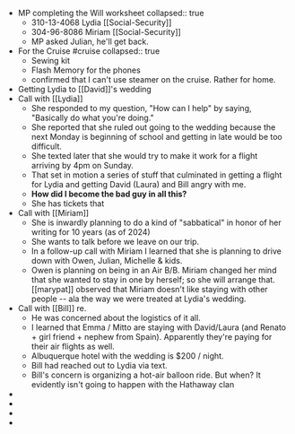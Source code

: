- MP completing the Will worksheet
  collapsed:: true
	- 310-13-4068 Lydia [[Social-Security]]
	- 304-96-8086 Miriam [[Social-Security]]
	- MP asked Julian, he'll get back.
- For the Cruise #cruise
  collapsed:: true
	- Sewing kit
	- Flash Memory for the phones
	- confirmed that I can't use steamer on the cruise. Rather for home.
- Getting Lydia to [[David]]'s wedding
- Call with [[Lydia]]
	- She responded to my question, "How can I help" by saying, "Basically do what you're doing."
	- She reported that she ruled out going to the wedding because  the next Monday is beginning of school and getting in late would be too difficult.
	- She texted later that she would try to make it work for a flight arriving by 4pm on Sunday. 
	- That set in motion a series of stuff that culminated in getting a flight for Lydia and getting David (Laura) and Bill angry with me.
	- **How did I become the bad guy in all this?**
	- She has tickets that 
- Call with [[Miriam]]
	- She is inwardly planning to do a kind of "sabbatical" in honor of her writing for 10 years (as of 2024)
	- She wants to talk before we leave on our trip.
	- In a follow-up call with Miriam I learned that she is planning to drive down with Owen, Julian, Michelle & kids. 
	- Owen is planning on being in an Air B/B. Miriam changed her mind that she wanted to stay in one by herself; so she will arrange that. [[marypat]] observed that Miriam doesn't like staying with other people -- ala the way we were treated at Lydia's wedding.
- Call with [[Bill]] re. 
	- He was concerned about the logistics of it all.
	- I learned that Emma / Mitto are staying with David/Laura (and Renato + girl friend + nephew from Spain). Apparently they're paying for their air flights as well.
	- Albuquerque hotel with the wedding is $200 / night.
	- Bill had reached out to Lydia via  text.
	- Bill's concern is organizing a hot-air balloon ride. But when? It evidently isn't going to happen with the Hathaway clan
-
-
-
-